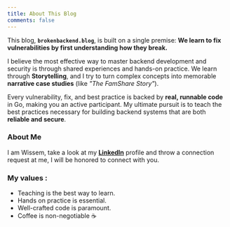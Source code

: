 ```yaml
---
title: About This Blog
comments: false
---
```


This blog, **`brokenbackend.blog`**, is built on a single premise: **We learn to fix vulnerabilities by first understanding how they break.** 

I believe the most effective way to master backend development and security is through shared experiences and hands-on practice. We learn through **Storytelling**, and I try to turn complex concepts into memorable **narrative case studies** (like *"The FamShare Story"*).

Every vulnerability, fix, and best practice is backed by **real, runnable code** in Go, making you an active participant.
My ultimate pursuit is to teach the best practices necessary for building backend systems that are both **reliable and secure**.

### About Me

I am Wissem, take a look at my [**LinkedIn**](https://www.linkedin.com/in/wbelguidoum) profile and throw a connection request at me, I will be honored to connect with you.

### My values : 
  * Teaching is the best way to learn.
  * Hands on practice is essential.
  * Well-crafted code is paramount.
  * Coffee is non-negotiable ☕


